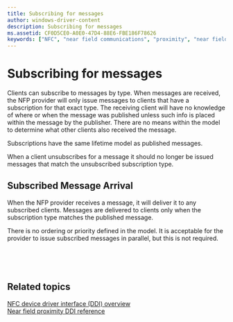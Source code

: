 ```yaml
---
title: Subscribing for messages
author: windows-driver-content
description: Subscribing for messages
ms.assetid: CF0D5CE0-A0E0-47D4-88E6-FBE186F78626
keywords: ["NFC", "near field communications", "proximity", "near field proximity", "NFP"]
---
```


# Subscribing for messages


Clients can subscribe to messages by type. When messages are received, the NFP provider will only issue messages to clients that have a subscription for that exact type. The receiving client will have no knowledge of where or when the message was published unless such info is placed within the message by the publisher. There are no means within the model to determine what other clients also received the message.

Subscriptions have the same lifetime model as published messages.

When a client unsubscribes for a message it should no longer be issued messages that match the unsubscribed subscription type.

## Subscribed Message Arrival


When the NFP provider receives a message, it will deliver it to any subscribed clients. Messages are delivered to clients only when the subscription type matches the published message.

There is no ordering or priority defined in the model. It is acceptable for the provider to issue subscribed messages in parallel, but this is not required.

 

 
## Related topics
[NFC device driver interface (DDI) overview](https://msdn.microsoft.com/library/windows/hardware/mt715815)  
[Near field proximity DDI reference](https://msdn.microsoft.com/library/windows/hardware/jj866056)  

